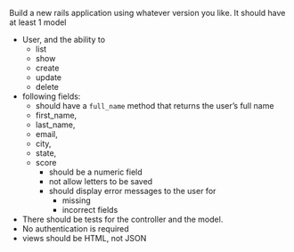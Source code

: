 Build a new rails application using whatever version you like. It should have at least 1 model
*  User, and the ability to
    *  list
    *  show
    *  create
    *  update
    *  delete
*  following fields: 
    *  should have a `full_name` method that returns the user’s full name
    *  first_name,
    *  last_name,
    *  email,
    *  city,
    *  state,
    *  score
        * should be a numeric field 
        * not allow letters to be saved
        * should display error messages to the user for 
            * missing
            * incorrect fields
* There should be tests for the controller and the model.
* No authentication is required
* views should be HTML, not JSON
